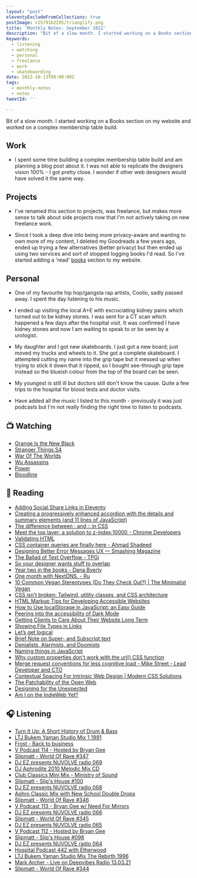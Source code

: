 ```yaml
---
layout: "post"
eleventyExcludeFromCollections: true
postImage: v1579162295/trianglify.png
title: 'Monthly Notes: September 2022'
description: "Bit of a slow month. I started working on a Books section on my website and worked on a complex membership table build."
keywords:
  - listening
  - watching
  - personal
  - freelance
  - work
  - skateboarding
date: 2022-10-13T00:00:00Z
tags:
  - monthly-notes
  - notes
tweetId: ''

---
```

<p class="lead">Bit of a slow month. I started working on a Books section on my website and worked on a complex membership table build.</p>

## Work
- I spent some time building a complex membership table build and am planning a blog post about it. I was not able to replicate the designers vision 100% - I got pretty close. I wonder if other web designers would have solved it the same way.

## Projects
- I've renamed this section to projects, was freelance, but makes more sense to talk about side projects now that I'm not actively taking on new freelance work.

- Since I took a deep dive into being more privacy-aware and wanting to own more of my content, I deleted my Goodreads a few years ago, ended up trying a few alternatives (better privacy) but then ended up using two services and sort of stopped logging books I'd read. So I've started adding a 'read' [books](/books "Books") section to my website.

## Personal
- One of my favourite hip hop/gangsta rap artists, Coolio, sadly passed away. I spent the day listening to his music.

- I ended up visiting the local A+E with excruciating kidney pains which turned out to be kidney stones. I was sent for a CT scan which happened a few days after the hospital visit. It was confirmed I have kidney stones and now I am waiting to speak to or be seen by a urologist.

- My daughter and I got new skateboards. I just got a new board; just moved my trucks and wheels to it. She got a complete skateboard. I attempted cutting my name into the grip tape but it messed up when trying to stick it down that it ripped, so I bought see-through grip tape instead so the blueish colour from the top of the board can be seen.

- My youngest is still ill but doctors still don't know the cause. Quite a few trips to the hospital for blood tests and doctor visits.

- Have added all the music I listed to this month - previously it was just podcasts but I'm not really finding the right time to listen to podcasts.

## 📺 Watching
* [Orange Is the New Black](https://www.themoviedb.org/tv/1424-orange-is-the-new-black "Orange Is the New Black")
* [Stranger Things S4](https://www.themoviedb.org/tv/66732-stranger-things "Stranger Things S4")
* [War Of The Worlds](https://www.themoviedb.org/tv/86374-la-guerre-des-mondes "War Of The Worlds")
* [Wu Assassins](https://www.themoviedb.org/tv/86752-wu-assassins "Wu Assassins")
* [Power](https://www.themoviedb.org/tv/54650-power "Power")
* [Bloodline](https://www.themoviedb.org/tv/61986-bloodline "Bloodline")

## 📖 Reading
- [Adding Social Share Links in Eleventy](https://www.raymondcamden.com/2022/08/22/adding-social-share-links-in-eleventy "Adding Social Share Links in Eleventy")
- [Creating a progressively enhanced accordion with the details and summary elements (and 11 lines of JavaScript)](https://gomakethings.com/creating-a-progressively-enhanced-accordion-with-the-details-and-summary-elements-and-11-lines-of-javascript/ "Creating a progressively enhanced accordion with the details and summary elements (and 11 lines of JavaScript)")
- [The difference between : and :: in CSS](https://whitep4nth3r.com/blog/pseudo-classes-and-pseudo-elements/ "The difference between : and :: in CSS")
- [Meet the top layer: a solution to z-index:10000 - Chrome Developers](https://developer.chrome.com/blog/what-is-the-top-layer/ "Meet the top layer: a solution to z-index:10000 - Chrome Developers")
- [Validating HTML](https://blog.jim-nielsen.com/2022/validating-html/ "Validating HTML")
- [CSS container queries are finally here - Ahmad Shadeed](http://ishadeed.com/article/container-queries-are-finally-here/ "CSS container queries are finally here - Ahmad Shadeed")
- [Designing Better Error Messages UX — Smashing Magazine](https://www.smashingmagazine.com/2022/08/error-messages-ux-design/ "Designing Better Error Messages UX — Smashing Magazine")
- [The Ballad of Text Overflow - TPGi](https://www.tpgi.com/the-ballad-of-text-overflow/ "The Ballad of Text Overflow - TPGi")
- [So your designer wants stuff to overlap](https://chenhuijing.com/blog/so-your-designer-wants-stuff-to-overlap/ "So your designer wants stuff to overlap")
- [Year two in the books - Dana Byerly](https://danabyerly.com/notes/year-two-in-the-books/ "Year two in the books - Dana Byerly")
- [One month with NextDNS. - Ru](https://rusingh.com/one-month-nextdns/ "One month with NextDNS. - Ru")
- [10 Common Vegan Stereotypes (Do They Check Out?) | The Minimalist Vegan](https://theminimalistvegan.com/vegan-stereotypes/ "10 Common Vegan Stereotypes (Do They Check Out?) | The Minimalist Vegan")
- [CSS isn't broken: Tailwind, utility classes, and CSS architecture](https://gomakethings.com/css-isnt-broken-tailwind-utility-classes-and-css-architecture/ "CSS isn't broken: Tailwind, utility classes, and CSS architecture")
- [HTML Markup Tips for Developing Accessible Websites](https://thenewstack.io/html-markup-tips-for-developing-accessible-websites/ "HTML Markup Tips for Developing Accessible Websites")
- [How to Use localStorage in JavaScript: an Easy Guide](https://www.freecodecamp.org/news/use-local-storage-in-modern-applications/ "How to Use localStorage in JavaScript: an Easy Guide")
- [Peering into the accessibility of Dark Mode](https://uxdesign.cc/peering-into-the-accessibility-of-dark-mode-ab1237b68265 "Peering into the accessibility of Dark Mode")
- [Getting Clients to Care About Their Website Long Term](https://speckyboy.com/getting-clients-to-care-about-their-website-long-term/ "Getting Clients to Care About Their Website Long Term")
- [Showing File Types in Links](https://adrianroselli.com/2019/12/showing-file-types-in-links.html "Showing File Types in Links")
- [Let’s get logical](https://adactio.com/journal/19457 "Let’s get logical")
- [Brief Note on Super- and Subscript text](https://adrianroselli.com/2022/09/brief-note-on-super-and-subscript-text.html "Brief Note on Super- and Subscript text")
- [Denialists, Alarmists, and Doomists](https://daverupert.com/2022/09/denialists-alarmists-and-doomists/ "Denialists, Alarmists, and Doomists")
- [Naming things in JavaScript](https://gomakethings.com/naming-things-in-javascript/ "Naming things in JavaScript")
- [Why custom properties don't work with the url() CSS function](https://www.stefanjudis.com/today-i-learned/custom-properties-dont-work-with-the-url-css-function/ "Why custom properties don't work with the url() CSS function")
- [Merge request conventions for less cognitive load - Mike Street - Lead Developer and CTO](https://www.mikestreety.co.uk/blog/merge-request-conventions-for-less-cognitive-load/ "Merge request conventions for less cognitive load - Mike Street - Lead Developer and CTO")
- [Contextual Spacing For Intrinsic Web Design | Modern CSS Solutions](https://moderncss.dev/contextual-spacing-for-intrinsic-web-design/ "Contextual Spacing For Intrinsic Web Design | Modern CSS Solutions")
- [The Patchability of the Open Web](https://daverupert.com/2022/09/patchability-of-the-open-web/ "The Patchability of the Open Web")
- [Designing for the Unexpected](https://alistapart.com/article/designing-for-the-unexpected/ "Designing for the Unexpected")
- [Am I on the IndieWeb Yet?](https://www.miriamsuzanne.com/2022/06/04/indiweb/ "Am I on the IndieWeb Yet?")


## 🎧 Listening
- [Turn It Up: A Short History of Drum & Bass](https://www.bbc.co.uk/sounds/series/p0hwhn03 "Turn It Up: A Short History of Drum & Bass")
- [LTJ Bukem Yaman Studio Mix 1 1991](https://www.mixcloud.com/rickywalker167/ltj-bukem-yaman-studio-mix-1-1991/ "LTJ Bukem Yaman Studio Mix 1 1991")
- [Frost - Back to business](https://www.mixcloud.com/jjfrost2/frost-back-to-business/ "Frost - Back to business")
- [V Podcast 114 - Hosted by Bryan Gee](https://www.mixcloud.com/v_recordings/v-podcast-114-hosted-by-bryan-gee/ "V Podcast 114 - Hosted by Bryan Gee")
- [Slipmatt - World Of Rave #347](https://www.mixcloud.com/Slipmatt/slipmatt-world-of-rave-347/ "Slipmatt - World Of Rave #347")
- [DJ EZ presents NUVOLVE radio 069](https://www.mixcloud.com/djez/nuvolve-069/ "DJ EZ presents NUVOLVE radio 069")
- [DJ Aphrodite 2010 Melodic Mix CD](https://www.mixcloud.com/gavaphro/dj-aphrodite-2010-melodic-mix-cd/ "DJ Aphrodite 2010 Melodic Mix CD")
- [Club Classics Mini Mix - Ministry of Sound](https://www.mixcloud.com/ministryofsound/club-classics-mini-mix-aug-2020-ministry-of-sound/ "Club Classics Mini Mix - Ministry of Sound")
- [Slipmatt - Slip's House #100](https://www.mixcloud.com/Slipmatt/slipmatt-slips-house-100/ "Slipmatt - Slip's House #100")
- [DJ EZ presents NUVOLVE radio 068](https://www.mixcloud.com/djez/nuvolve-068/ "DJ EZ presents NUVOLVE radio 068")
- [Aphro Classic Mix with New School Double Drops](https://www.mixcloud.com/gavaphro/aphro-classic-mix-with-new-school-double-drops/ "Aphro Classic Mix with New School Double Drops")
- [Slipmatt - World Of Rave #346](https://www.mixcloud.com/Slipmatt/slipmatt-world-of-rave-346/ "Slipmatt - World Of Rave #346")
- [V Podcast 113 - Bryan Gee w/ Need For Mirrors](https://www.mixcloud.com/v_recordings/v-podcast-113-bryan-gee-w-need-for-mirrors/ "V Podcast 113 - Bryan Gee w/ Need For Mirrors")
- [DJ EZ presents NUVOLVE radio 066](https://www.mixcloud.com/djez/nuvolve-066/ "DJ EZ presents NUVOLVE radio 066")
- [Slipmatt - World Of Rave #345](https://www.mixcloud.com/Slipmatt/slipmatt-world-of-rave-345/ "Slipmatt - World Of Rave #345")
- [DJ EZ presents NUVOLVE radio 065](https://www.mixcloud.com/djez/nuvolve-065/ "DJ EZ presents NUVOLVE radio 065")
- [V Podcast 112 - Hosted by Bryan Gee](https://www.mixcloud.com/v_recordings/v-podcast-112-hosted-by-bryan-gee/ "V Podcast 112 - Hosted by Bryan Gee")
- [Slipmatt - Slip's House #098](https://www.mixcloud.com/Slipmatt/slipmatt-slips-house-098/ "Slipmatt - Slip's House #098")
- [DJ EZ presents NUVOLVE radio 064](https://www.mixcloud.com/djez/nuvolve-064/ "DJ EZ presents NUVOLVE radio 064")
- [Hospital Podcast 442 with Etherwood](https://www.mixcloud.com/hospitalrecords/hospital-podcast-433-with-etherwood/ "Hospital Podcast 442 with Etherwood")
- [LTJ Bukem Yaman Studio Mix The Rebirth 1996](https://www.mixcloud.com/rickywalker167/ltj-bukem-yaman-studio-mix-the-rebirth-1996/ "LTJ Bukem Yaman Studio Mix The Rebirth 1996")
- [Mark Archer - Live on Deepvibes Radio 13.03.21](https://www.mixcloud.com/mark_archer/mark-archer-live-on-deepvibes-radio-130321/ "Mark Archer - Live on Deepvibes Radio 13.03.21")
- [Slipmatt - World Of Rave #344](https://www.mixcloud.com/Slipmatt/slipmatt-world-of-rave-344/ "Slipmatt - World Of Rave #344")
